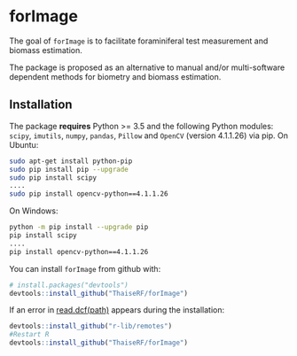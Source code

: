 
<!-- README.md is generated from README.Rmd. Please edit that file -->

# forImage

The goal of `forImage` is to facilitate foraminiferal test measurement
and biomass estimation.

The package is proposed as an alternative to manual and/or
multi-software dependent methods for biometry and biomass estimation.

## Installation

The package **requires** Python \>= 3.5 and the following Python
modules: `scipy`, `imutils`, `numpy`, `pandas`, `Pillow` and `OpenCV`
(version 4.1.1.26) via pip. On Ubuntu:

``` bash
sudo apt-get install python-pip
sudo pip install pip --upgrade
sudo pip install scipy
....
sudo pip install opencv-python==4.1.1.26
```

On Windows:

``` bash
python -m pip install --upgrade pip
pip install scipy
....
pip install opencv-python==4.1.1.26
```

You can install `forImage` from github with:

``` r
# install.packages("devtools")
devtools::install_github("ThaiseRF/forImage")
```

If an error in
[read.dcf(path)](https://github.com/r-lib/devtools/issues/1978#issuecomment-460685615)
appears during the installation:

``` r
devtools::install_github("r-lib/remotes")
#Restart R
devtools::install_github("ThaiseRF/forImage")
```
